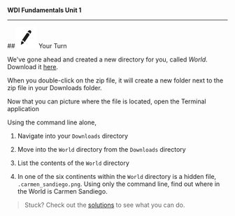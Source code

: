 **WDI Fundamentals Unit 1**

---

##![Your Turn](../assets/exercise.png) Your Turn

We've gone ahead and created a new directory for you, called <em>World</em>. Download it <a href="http://generalassembly.github.io/prework/assets/activity/World.zip">here</a>.

When you double-click on the zip file, it will create a new folder next to the zip file in your Downloads folder.

Now that you can picture where the file is located, open the Terminal application

Using the command line alone,

1. Navigate into your `Downloads` directory

2. Move into the `World` directory from the `Downloads` directory

3. List the contents of the `World` directory

4. In one of the six continents within the `World` directory is a hidden file, `.carmen_sandiego.png`.  Using only the command line, find out where in the World is Carmen Sandiego.

> Stuck? Check out the [solutions](../exercise-solutions.md) to see what you can do.
